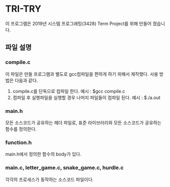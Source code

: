 # TRI-TRY
이 프로그램은 2019년 시스템 프로그래밍(3428) Term Project를 위해 만들어 졌습니다.

## 파일 설명

### compile.c
이 파일은 만들 프로그램과 별도로 gcc컴파일을 편하게 하기 위해서 제작했다.
사용 방법은 다음과 같다.

1. compile.c를 단독으로 컴파일 한다.
    예시 : $gcc compile.c
2. 컴파일 후 실행파일을 실행할 경우 나머지 파일들이 컴파일 된다.
    예시 : $./a.out

### main.h
모든 소스코드가 공유하는 헤더 파일로, 표준 라이브러리와 모든 소스코드가 공유하는 함수를 정의한다.

### function.h
main.h에서 정의한 함수의 body가 있다.

### main.c, letter_game.c, snake_game.c, hurdle.c
각각의 프로세스가 동작하는 소스코드 파일이다.
